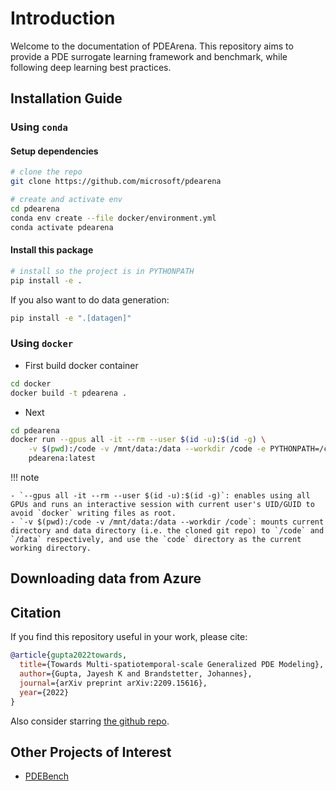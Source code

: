# Introduction

Welcome to the documentation of PDEArena. 
This repository aims to provide a PDE surrogate learning framework and benchmark, while following deep learning best practices.

## Installation Guide


### Using `conda`

#### Setup dependencies

```bash
# clone the repo
git clone https://github.com/microsoft/pdearena

# create and activate env
cd pdearena
conda env create --file docker/environment.yml
conda activate pdearena
```

#### Install this package

```bash
# install so the project is in PYTHONPATH
pip install -e .
```

If you also want to do data generation:

```bash
pip install -e ".[datagen]"
```

### Using `docker`

- First build docker container
```bash
cd docker
docker build -t pdearena .
```

- Next 
```bash
cd pdearena
docker run --gpus all -it --rm --user $(id -u):$(id -g) \
    -v $(pwd):/code -v /mnt/data:/data --workdir /code -e PYTHONPATH=/code \
    pdearena:latest
```
!!! note 

    - `--gpus all -it --rm --user $(id -u):$(id -g)`: enables using all GPUs and runs an interactive session with current user's UID/GUID to avoid `docker` writing files as root.
    - `-v $(pwd):/code -v /mnt/data:/data --workdir /code`: mounts current directory and data directory (i.e. the cloned git repo) to `/code` and `/data` respectively, and use the `code` directory as the current working directory.

## Downloading data from Azure

## Citation

If you find this repository useful in your work, please cite:

```bibtex
@article{gupta2022towards,
  title={Towards Multi-spatiotemporal-scale Generalized PDE Modeling},
  author={Gupta, Jayesh K and Brandstetter, Johannes},
  journal={arXiv preprint arXiv:2209.15616},
  year={2022}
}
```
Also consider starring [the github repo](https://github.com/microsoft/pdearena).

## Other Projects of Interest

- [PDEBench](https://github.com/pdebench/PDEBench)